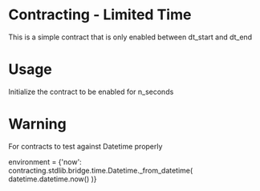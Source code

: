 # Contracting - Limited Time
This is a simple contract that is only enabled between dt_start and dt_end

# Usage
Initialize the contract to be enabled for n_seconds

# Warning
For contracts to test against Datetime properly

environment = {'now': 
   contracting.stdlib.bridge.time.Datetime._from_datetime(
       datetime.datetime.now()
)}
